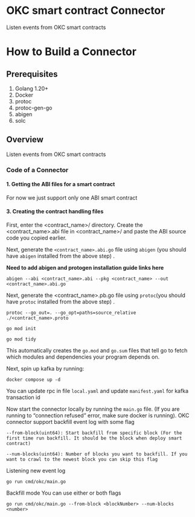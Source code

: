 # OKC smart contract Connector

Listen events from OKC smart contracts

# How to Build a Connector

## Prerequisites

1. Golang 1.20+
2. Docker
3. protoc
4. protoc-gen-go
5. abigen
6. solc

## Overview

Listen events from OKC smart contracts

### Code of a Connector

#### 1. Getting the ABI files for a smart contract

For now we just support only one ABI smart contract

#### 3. Creating the contract handling files

First, enter the <contract_name>/ directory. Create the <contract_name>.abi file in <contract_name>/ and paste the ABI
source code you copied earlier.

Next, generate the `<contract_name>.abi.go` file using `abigen` (you should have `abigen` installed from the above step)
.

**Need to add abigen and protogen installation guide links here**

```shell
abigen --abi <contract_name>.abi --pkg <contract_name> --out <contract_name>.abi.go
```

Next, generate the <contract_name>.pb.go file using `protoc`(you should have `protoc` installed from the above step)
.

```shell
protoc --go_out=. --go_opt=paths=source_relative ./<contract_name>.proto
```

```shell
go mod init

go mod tidy
```

This automatically creates the `go.mod` and `go.sum` files that tell go to fetch which modules and dependencies your
program depends on.

Next, spin up kafka by running:

```shell
docker compose up -d
```

You can update rpc in file `local.yaml` and update `manifest.yaml` for kafka transaction id

Now start the connector locally by running the `main.go` file. (If you are running to “connection refused” error, make
sure docker is running). OKC connector support backfill event log with some flag

`
--from-block(uint64): Start backfill from specific block (For the first time run backfill. It should be the block when deploy smart contract)
`

`
--num-blocks(uint64): Number of blocks you want to backfill. If you want to crawl to the newest block you can skip this flag
`


Listening new event log
```
go run cmd/okc/main.go
```

Backfill mode
You can use either or both flags
```
go run cmd/okc/main.go --from-block <blockNumber> --num-blocks <number>
```
